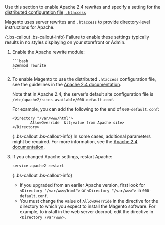 Use this section to enable Apache 2.4 rewrites and specify a setting for the [distributed configuration file, `.htaccess`](http://httpd.apache.org/docs/current/howto/htaccess.html)

Magento uses server rewrites and `.htaccess` to provide directory-level instructions for Apache.

{:.bs-callout .bs-callout-info}
Failure to enable these settings typically results in no styles displaying on your storefront or Admin.

1.  Enable the Apache rewrite module:

		```bash
		a2enmod rewrite
		```

1.  To enable Magento to use the distributed `.htaccess` configuration file, see the guidelines in the [Apache 2.4 documentation](http://httpd.apache.org/docs/current/mod/mod_rewrite.html).

    Note that in Apache 2.4, the server's default site configuration file is `/etc/apache2/sites-available/000-default.conf`.

    For example, you can add the following to the end of `000-default.conf`:

    ```terminal
    <Directory "/var/www/html">
	        AllowOverride  &lt;value from Apache site>
    </Directory>
    ```

    {:.bs-callout .bs-callout-info}
    In some cases, additional parameters might be required. For more information, see the [Apache 2.4 documentation](https://httpd.apache.org/docs/2.4/mod/mod_access_compat.html#order).

1.  If you changed Apache settings, restart Apache:

    ```bash
    service apache2 restart
    ```

    {:.bs-callout .bs-callout-info}
    -   If you upgraded from an earlier Apache version, first look for `<Directory "/var/www/html">` or `<Directory "/var/www">` in `000-default.conf`.
    -   You must change the value of `AllowOverride` in the directive for the directory to which you expect to install the Magento software. For example, to install in the web server docroot, edit the directive in `<Directory /var/www>`.
